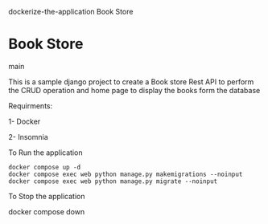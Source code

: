  dockerize-the-application
 Book Store 

# Book Store 
main

This is a sample django project to create a Book store Rest API to perform the CRUD operation and home page to display the books form the database

Requirments:

1- Docker

2- Insomnia

To Run the application
```console
docker compose up -d
docker compose exec web python manage.py makemigrations --noinput
docker compose exec web python manage.py migrate --noinput
```
To Stop the application

docker compose down